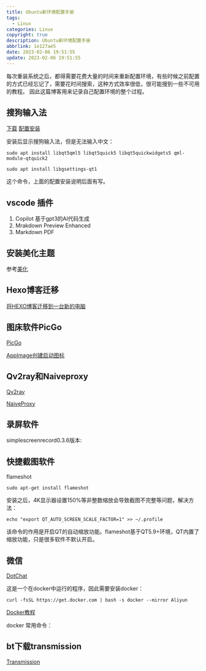```yaml
---
title: Ubuntu新环境配置手册
tags:
  - Linux
categories: Linux
copyright: true
description: Ubuntu新环境配置手册
abbrlink: 1e127ae5
date: 2023-02-06 19:51:55
update: 2023-02-06 19:51:55
---
```


每次重装系统之后，都得需要花费大量的时间来重新配置环境，有些时候之前配置的方式已经忘记了，需要花时间搜索，这种方式效率很低，很可能搜到一些不可用的教程。
因此这篇博客用来记录自己配置环境的整个过程。

## 搜狗输入法

[下载](https://shurufa.sogou.com/linux)
[配置安装](https://shurufa.sogou.com/linux/guide)

安装后显示搜狗输入法，但是无法输入中文：

    sudo apt install libqt5qml5 libqt5quick5 libqt5quickwidgets5 qml-module-qtquick2
 
    sudo apt install libgsettings-qt1

这个命令，上面的配置安装说明后面有写。

## vscode 插件

1. Copilot 基于gpt3的AI代码生成
2. Mrakdown Preview Enhanced
3. Markdown PDF

## 安装美化主题

参考[美化](https://1145141919810.wang/2021-02-28/Ubuntu-20-04-LTS-%E4%B8%BB%E9%A2%98%E7%BE%8E%E5%8C%96-%E2%80%94%E2%80%94-%E4%BB%BF-Big-Sur-%E9%A3%8E%E6%A0%BC/)

## Hexo博客迁移

[将HEXO博客迁移到一台新的电脑](https://www.gongsunqi.xyz/posts/d0b820b4/)

## 图床软件PicGo

[PicGo](https://github.com/Molunerfinn/PicGo)

[AppImage创建启动图标](https://bella722.github.io/post/3c4ff36.html)

## Qv2ray和Naiveproxy

[Qv2ray](https://github.com/Qv2ray/Qv2ray)

[NaiveProxy](https://www.dongvps.com/2022-10-27/naiveproxy%E4%B8%80%E9%94%AE%E5%AE%89%E8%A3%85%E9%85%8D%E7%BD%AE%E8%84%9A%E6%9C%AC%E5%8F%91%E5%B8%83%EF%BC%88%E5%8F%AF%E8%87%AA%E5%AE%9A%E4%B9%89%E7%AB%AF%E5%8F%A3%EF%BC%89/)

## 录屏软件

simplescreenrecord0.3.6版本:



## 快捷截图软件

flameshot

    sudo apt-get install flameshot

安装之后，4K显示器设置150%等非整数缩放会导致截图不完整等问题，解决方法：

    echo "export QT_AUTO_SCREEN_SCALE_FACTOR=1" >> ~/.profile

该命令的作用是开启QT的自动缩放功能。flameshot基于QT5.9+环境，QT内置了缩放功能，只是很多软件不默认开启。

## 微信

[DotChat](https://github.com/huan/docker-wechat)

这是一个在docker中运行的程序，因此需要安装docker：

    curl -fsSL https://get.docker.com | bash -s docker --mirror Aliyun

[Docker教程](https://www.runoob.com/docker/ubuntu-docker-install.html)

docker 常用命令：

## bt下载transmission

[Transmission](https://transmissionbt.com/)
